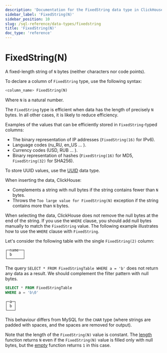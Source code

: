 ```yaml
---
description: 'Documentation for the FixedString data type in ClickHouse'
sidebar_label: 'FixedString(N)'
sidebar_position: 10
slug: /sql-reference/data-types/fixedstring
title: 'FixedString(N)'
doc_type: 'reference'
---
```


# FixedString(N)

A fixed-length string of `N` bytes (neither characters nor code points).

To declare a column of `FixedString` type, use the following syntax:

```sql
<column_name> FixedString(N)
```

Where `N` is a natural number.

The `FixedString` type is efficient when data has the length of precisely `N` bytes. In all other cases, it is likely to reduce efficiency.

Examples of the values that can be efficiently stored in `FixedString`-typed columns:

- The binary representation of IP addresses (`FixedString(16)` for IPv6).
- Language codes (ru_RU, en_US ... ).
- Currency codes (USD, RUB ... ).
- Binary representation of hashes (`FixedString(16)` for MD5, `FixedString(32)` for SHA256).

To store UUID values, use the [UUID](../../sql-reference/data-types/uuid.md) data type.

When inserting the data, ClickHouse:

- Complements a string with null bytes if the string contains fewer than `N` bytes.
- Throws the `Too large value for FixedString(N)` exception if the string contains more than `N` bytes.

When selecting the data, ClickHouse does not remove the null bytes at the end of the string. If you use the `WHERE` clause, you should add null bytes manually to match the `FixedString` value. The following example illustrates how to use the `WHERE` clause with `FixedString`.

Let's consider the following table with the single `FixedString(2)` column:

```text
┌─name──┐
│ b     │
└───────┘
```

The query `SELECT * FROM FixedStringTable WHERE a = 'b'` does not return any data as a result. We should complement the filter pattern with null bytes.

```sql
SELECT * FROM FixedStringTable
WHERE a = 'b\0'
```

```text
┌─a─┐
│ b │
└───┘
```

This behaviour differs from MySQL for the `CHAR` type (where strings are padded with spaces, and the spaces are removed for output).

Note that the length of the `FixedString(N)` value is constant. The [length](/sql-reference/functions/array-functions#length) function returns `N` even if the `FixedString(N)` value is filled only with null bytes, but the [empty](../../sql-reference/functions/string-functions.md#empty) function returns `1` in this case.
